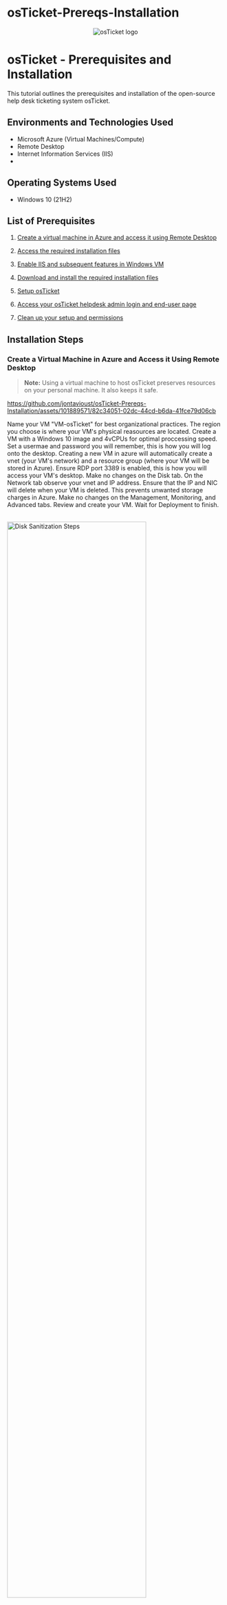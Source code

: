 # osTicket-Prereqs-Installation
<p align="center">
<img src="https://i.imgur.com/Clzj7Xs.png" alt="osTicket logo"/>
</p>

# osTicket - Prerequisites and Installation
This tutorial outlines the prerequisites and installation of the open-source help desk ticketing system osTicket. 


## Environments and Technologies Used

- Microsoft Azure (Virtual Machines/Compute)
- Remote Desktop 
- Internet Information Services (IIS)
- 
## Operating Systems Used

- Windows 10 (21H2)
</b>

## List of Prerequisites

1. [Create a virtual machine in Azure and access it using Remote Desktop](https://github.com/jontavioust/osTicket-Prereqs-Installation#create-a-virtual-machine-in-azure-and-access-it-using-remote-desktop)

2. [Access the required installation files](https://github.com/jontavioust/osTicket-Prereqs-Installation#access-the-required-installation-files) 
3. [Enable IIS and subsequent features in Windows VM](https://github.com/jontavioust/osTicket-Prereqs-Installation#enable-iis-and-subsequent-features-in-windows-vm)
4. [Download and install the required installation files](https://github.com/jontavioust/osTicket-Prereqs-Installation#download-and-the-install-the-required-installation-files)
5. [Setup osTicket](https://github.com/jontavioust/osTicket-Prereqs-Installation#setup-osticket)
6. [Access your osTicket helpdesk admin login and end-user page](https://github.com/jontavioust/osTicket-Prereqs-Installation#access-your-helpdesk-admin-login-and-end-user-page)
7. [Clean up your setup and permissions](https://github.com/jontavioust/osTicket-Prereqs-Installation#clean-up-your-setup-and-permissions)

## Installation Steps

### Create a Virtual Machine in Azure and Access it Using Remote Desktop
> **Note:**
> Using a virtual machine to host osTicket preserves resources on your personal machine. It also keeps it safe. 

https://github.com/jontavioust/osTicket-Prereqs-Installation/assets/101889571/82c34051-02dc-44cd-b6da-41fce79d06cb
<p>
Name your VM "VM-osTicket" for best organizational practices. The region you choose is where your VM's physical reasources are located. Create a VM with a Windows 10 image and 4vCPUs for optimal proccessing speed. Set a usermae and password you will remember, this is how you will log onto the desktop. Creating a new VM in azure will automatically create a vnet (your VM's network) and a resource group (where your VM will be stored in Azure). Ensure RDP port 3389 is enabled, this is how you will access your VM's desktop. Make no changes on the Disk tab. On the Network tab observe your vnet and IP address. Ensure that the IP and NIC will delete when your VM is deleted. This prevents unwanted storage charges in Azure. Make no changes on the Management, Monitoring, and Advanced tabs. Review and create your VM. Wait for Deployment to finish. 
</p>

<br />
<img src="https://i.imgur.com/4JTyhmj.png" height="80%" width="80%" alt="Disk Sanitization Steps"/>
<img src="https://i.imgur.com/Ije8ot3.png" height="80%" width="80%" alt="Disk Sanitization Steps"/>
<p>
Copy VM-osTicket's public IP address and paste it in Remote Desktop Connection (Windows) or Microsoft Remote Desktop (MacOS). Give it a "friendly name" and log in with the username and password you configured. If using a Windows PC, your log in screen may look different. The functions are still the same. The VM's desktop will populate after a successful login. 
</p>
<br />

### Access the Required Installation Files
<img src="https://i.imgur.com/5pLrt83.png" height="80%" width="80%" alt="Disk Sanitization Steps"/>
Copy and paste [this link](https://drive.google.com/drive/folders/1Jc9E6JWnnyLiUse49tfqYC4zGCkVRwSW?usp=drive_link)  within your Windows VM for easy access to the required instalation files.
<br />


### Enable IIS and Subsequent Features in Windows VM
<img src="https://i.imgur.com/A3a1kaA.png" height="80%" width="80%" alt="Disk Sanitization Steps"/>
<p>
Find IIS: Control Panel -> Programs and Features -> Turn Windows features on or off.
</p>
<br />
<img src="https://i.imgur.com/uEE2Soj.png" height="80%" width="80%" alt="Disk Sanitization Steps"/>
 
<p>In the Windows Features settings enable: [▪️]Internet Information Services -> [▪️]Web Management Tools -> [✔] IIS Management Console.
   
Enable CGI and Common HTTP features: [▪️]World Wide Web Services -> [▪️]Application Development Features -> [✔] CGI -> [▪️]Common HTTP Features.
 </p>
 
<br />

https://github.com/jontavioust/osTicket-Prereqs-Installation/assets/101889571/5b498b8b-833a-4cdf-9b53-fe6f16a606da

<p>Verify IIS functionality with loopback address: Type 127.0.0.1 in Edge browser, the IIS welcome page will populate. </p>
<br />

    
### Download and the Install the Required Installation Files
>**Note:**
>This is the longest step, so each part is broken down for your convenience.

>**Warning:**
>Some of these installation files are out of date, however they are still functional (and free). Because of this, you may come across a stop message; "This file type might be dangerous". Download the files anyway. The isolated VM hosted in Microsoft Azure keeps your personal machine safe.

#### From the Installation Files, download and install PHP Manager for IIS (PHPManagerForIIS_V1.5.0.msi)
<img src="https://i.imgur.com/fEPWtxq.png" height="80%" width="80%" alt="Disk Sanitization Steps"/>

#### From the Installation Files, download and install the Rewrite Module (rewrite_amd64_en-US.msi)
<img src="https://i.imgur.com/uivGncD.png" height="80%" width="80%" alt="Disk Sanitization Steps"/>

#### Create the directory C:\PHP
https://github.com/jontavioust/osTicket-Prereqs-Installation/assets/101889571/1831cfc1-1c34-4aa3-a4f2-9761b01b1439
<p> This PC -> Windows (C:) Drive -> New Folder -> type "PHP". </p> 

#### From the Installation Files, download PHP 7.3.8 (php-7.3.8-nts-Win32-VC15-x86.zip) and unzip the contents into C:\PHP

https://github.com/jontavioust/osTicket-Prereqs-Installation/assets/101889571/92286ab1-c6e0-46a3-8b16-c2224a6001ec
<p>Downloads -> Right click PHP 7.3.8 -> Extract all -> Browse to C:\PHP -> Select folder -> Extract.  </p>

#### From the Installation Files, download and install VC_redist.x86.exe.
<img width="706" alt="VC redist" src="https://github.com/jontavioust/osTicket-Prereqs-Installation/assets/101889571/0bfe4a17-a228-4963-9f41-004a4f645931">

#### From the Installation Files, download and install MySQL 5.5.62 (mysql-5.5.62-win32.msi)
<img width="848" alt="MySQL" src="https://github.com/jontavioust/osTicket-Prereqs-Installation/assets/101889571/7443fd10-b770-475a-be0a-3436c9cc9074">


https://github.com/jontavioust/osTicket-Prereqs-Installation/assets/101889571/3f15c657-62a2-483f-90ca-ad5e8615d2f3
<p>Typical Setup -> Launch Configuration Wizard (after install) -> Install as Windows Service -> Standard Configuration -> Modify Security Settings ->  Set a password you will remember -> Execute and finish installation. </p>

#### Run IIS as an admin & register PHP from within IIS
https://github.com/jontavioust/osTicket-Prereqs-Installation/assets/101889571/fbcbd092-fc5d-427a-b658-1fc50faa7fcb
<p> Search IIS -> Run as administrator -> PHP manager -> Register new PHP version -> Provide a path to the php executable file (...) -> C:\php\php-7.3.8-nts-Win32-VC15-x86\php.cgi -> Open -> OK.</p>

#### Reload IIS (open IIS and restart the server)
<img width="204" alt="reload IIS" src="https://github.com/jontavioust/osTicket-Prereqs-Installation/assets/101889571/feb407ff-ecf3-44cb-9f38-958a330aad3a">
<p>You can also click stop and then start.</p>

#### From the installation files, install osTicket v1.15.8
<img width="688" alt="downlaod osT" src="https://github.com/jontavioust/osTicket-Prereqs-Installation/assets/101889571/886f8748-6552-4d5b-9133-aa74dc3e7ecf">
<p>The osTicket zip does not have an installation manager like the previous files. Access it from the Downloads section in the File Explorer.</p>

#### Copy, extract, and rename the "Upload" folder within osTicket zip
https://github.com/jontavioust/osTicket-Prereqs-Installation/assets/101889571/4d5096ff-4161-45b0-b07a-272742b81c93
<p>Double click osTicket in Downloads -> Right click "upload" folder and copy -> Paste the "upload" folder in c:\inetpub\wwwroot -> After extraction, rename “upload” to “osTicket” within c:\inetpub\wwwroot.</p>

#### Launch osTicket in Microsoft Edge 
<img width="396" alt="Launch osT" src="https://github.com/jontavioust/osTicket-Prereqs-Installation/assets/101889571/d6571a0b-781e-4652-85f2-f39e9556bf62">
<p> VM-osTicket -> Sites -> Default Website -> osTicket -> On the right, click “Browse *:80”. The osTicket installation page will populate in the Edge browser.</p>

> **Note:**
> If you receive an error in Edge, check to see if you properly [registered PHP from within IIS's PHP manager](https://github.com/jontavioust/osTicket-Prereqs-Installation#run-iis-as-an-admin--register-php-from-within-iis).  

#### Enable PHP extensions
https://github.com/jontavioust/osTicket-Prereqs-Installation/assets/101889571/6c35aa76-de1a-4a45-accd-92600fa9bb3c
<p>After launching osTicket, notice that some extensions are disabled. The required extensions are PHP IMAP, Intl, and Zend OPcache. 
    
Enable extensions in IIS Manager: VM-osTicket -> Sites -> Default Website -> osTicket -> Double click PHP Manager -> Enable and disable an extension -> Enable: php_imap.dll, php_intl.dll, php_opcache.dll -> Refresh the osTicket site, observe the changes. </p>

#### Rename: ost-sampleconfig.php
https://github.com/jontavioust/osTicket-Prereqs-Installation/assets/101889571/ba208a15-d350-4699-ac9e-aa3999a941bd
<p>From: C:\inetpub\wwwroot\osTicket\include\ost-sampleconfig.php ➡️ To: C:\inetpub\wwwroot\osTicket\include\ost-config.php. (delete "sample"). 
    
>**Note:**
> Arrive at the file by clicking the relevant folders (like in the walk-through) or copy and paste the path name into File Explorer.</p>

#### Assign permissions to ost-config.php
https://github.com/jontavioust/osTicket-Prereqs-Installation/assets/101889571/042fb3d9-4a48-4b46-a621-5090a116f54d
<p> Observe the file path to access C:\inetpub\wwwroot\osTicket\include\ost-config.php.ost-config.php. 
    
Assign permissions: Right click ost-config.php -> Properties -> Security -> Advanced -> Disable inheritance -> Remove all -> Add -> Select principal -> type "everyone" -> Check names -> OK -> [✔️]Full control -> OK -> Apply -> OK.
</p>  

#### From the Installation Files, download HeidiSQL. Install and begin a new session
<img width="903" alt="HeidiSQL" src="https://github.com/jontavioust/osTicket-Prereqs-Installation/assets/101889571/a9f49948-4b92-4212-8ff6-0ddfb3ff95f6">

> **Note:**
> Heidi SQL may download as a word document. If so, open the document and click the link to download the file 

https://github.com/jontavioust/osTicket-Prereqs-Installation/assets/101889571/831961e7-4af3-4806-9c50-bfd985eb8427
<p> Accept the agreement and let the installation manager guide you. 

After installation, the session manager will automatically populate: Click "➕New -> Right click to remane the new session "osTicket" -> observe that the MySQL database username is "root" -> Set a password you will remember. This database information is required to configure osTicket Basic Installation. </p>

<br />

### Setup osTicket 
<img width="535" alt="sysset:admin osTicket" src="https://github.com/jontavioust/osTicket-Prereqs-Installation/assets/101889571/eb222462-2bfd-4652-98a0-92bd7857dd5f">
<p>In the browser, complete the System Settings and Admin User sections of osTicket Basic Installation. The Default Email receives email from end-users. The Admin User portion is how you will log into the helpdesk.</p>

<img width="556" alt="osT dadtabase" src="https://github.com/jontavioust/osTicket-Prereqs-Installation/assets/101889571/694b9346-10e9-4cf9-a67d-55ea61374590">
<p> Scroll to the Database section. The MySQL database is "osTicket". The MySQL username is "root". Use the password you configured in HeidiSQL. Click: Install Now. </p>
<br />

### Access your Helpdesk Admin Login and End-user Page
<img width="838" alt="access ost admin:user" src="https://github.com/jontavioust/osTicket-Prereqs-Installation/assets/101889571/8e183ae3-2d2a-49a6-a0d5-ec81a2011dd7">
<p>Verify that your admin login works.</p>
<br />

### Clean Up Your Setup and Permissions
<img width="537" alt="cleanup ost" src="https://github.com/jontavioust/osTicket-Prereqs-Installation/assets/101889571/0d1c8405-ee72-4b36-9e1d-3c1fface2823">
<p>Delete: C:\inetpub\wwwroot\osTicket\setup. 

Set Permissions to Read Only: C:\inetpub\wwwroot\osTicket\include\ost-config.php</p>
<br />

### osTicket - Prerequisites and Installation Complete!👏🏾

